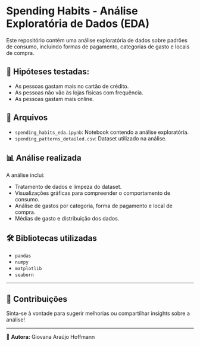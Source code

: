 # Spending Habits - Análise Exploratória de Dados (EDA)

Este repositório contém uma análise exploratória de dados sobre padrões de consumo, incluindo formas de pagamento, categorias de gasto e locais de compra.

## 📌 Hipóteses testadas:
- As pessoas gastam mais no cartão de crédito.
- As pessoas não vão às lojas físicas com frequência.
- As pessoas gastam mais online.

## 📂 Arquivos
- `spending_habits_eda.ipynb`: Notebook contendo a análise exploratória.
- `spending_patterns_detailed.csv`: Dataset utilizado na análise.

## 📊 Análise realizada
A análise inclui:
- Tratamento de dados e limpeza do dataset.
- Visualizações gráficas para compreender o comportamento de consumo.
- Análise de gastos por categoria, forma de pagamento e local de compra.
- Médias de gasto e distribuição dos dados.

## 🛠 Bibliotecas utilizadas
- `pandas`
- `numpy`
- `matplotlib`
- `seaborn`

---

## 📢 Contribuições
Sinta-se à vontade para sugerir melhorias ou compartilhar insights sobre a análise!

---

📌 **Autora:** Giovana Araújo Hoffmann

